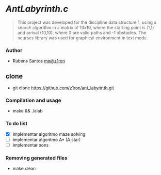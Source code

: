 # ***AntLabyrinth.c***

>This project was developed for the discipline data structure 1, using a search algorithm in a matrix of 10x10, where the starting point is (1,1) and arrival (10,10), where 0 are valid paths and -1 obstacles. The ncurses library was used for graphical environment in text mode.

### Author
 - Rubens Santos <me@z1ron>

## clone
 - git clone https://github.com/z1ron/ant_labyrinth.git

### Compilation and usage
 - make && ./alab

### To do list
 - [x] implementar algoritmo maze solving
 - [ ] implementar algoritmo A* (A star)
 - [ ] implementar sons

### Removing generated files
 - make clean
